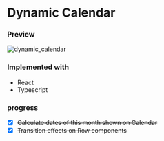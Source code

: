 # Dynamic Calendar

### Preview

![dynamic_calendar](https://github.com/NEARworld/dynamic_calendar/assets/102969108/9e7b8954-a977-4531-ad7e-227e190684d1)


### Implemented with
- React
- Typescript

### progress
- [x] ~~Calculate dates of this month shown on Calendar~~
- [x] ~~Transition effects on Row components~~
